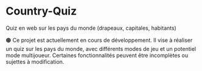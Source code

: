 # Country-Quiz
Quiz en web sur les pays du monde (drapeaux, capitales, habitants)

🟠 Ce projet est actuellement en cours de développement. Il vise à réaliser un quiz sur les pays du monde, avec différents modes de jeu et un potentiel mode multijoueur. Certaines fonctionnalités peuvent être incomplètes ou sujettes à modification.
